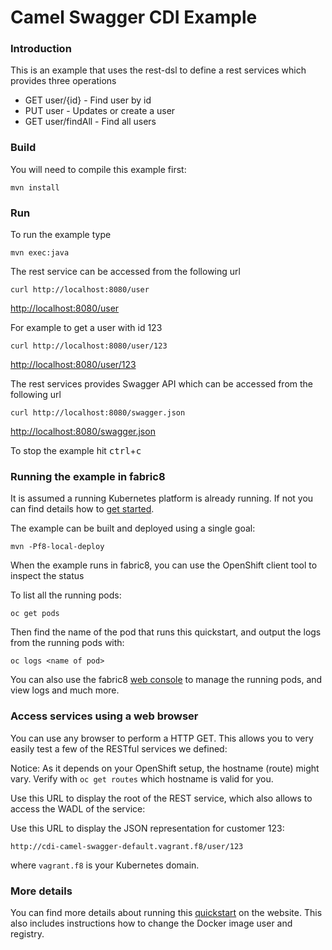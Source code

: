 # Camel Swagger CDI Example

### Introduction
This is an example that uses the rest-dsl to define a rest services which provides three operations

- GET user/{id}     - Find user by id
- PUT user          - Updates or create a user
- GET user/findAll  - Find all users

### Build
You will need to compile this example first:

	mvn install

### Run
To run the example type

	mvn exec:java

The rest service can be accessed from the following url

	curl http://localhost:8080/user

<http://localhost:8080/user>

For example to get a user with id 123

	curl http://localhost:8080/user/123

<http://localhost:8080/user/123>

The rest services provides Swagger API which can be accessed from the following url

    curl http://localhost:8080/swagger.json

<http://localhost:8080/swagger.json>

To stop the example hit <kbd>ctrl</kbd>+<kbd>c</kbd>

### Running the example in fabric8

It is assumed a running Kubernetes platform is already running. If not you can find details how to [get started](http://fabric8.io/guide/getStarted/index.html).

The example can be built and deployed using a single goal:

    mvn -Pf8-local-deploy

When the example runs in fabric8, you can use the OpenShift client tool to inspect the status

To list all the running pods:

    oc get pods

Then find the name of the pod that runs this quickstart, and output the logs from the running pods with:

    oc logs <name of pod>

You can also use the fabric8 [web console](http://fabric8.io/guide/console.html) to manage the
running pods, and view logs and much more.


### Access services using a web browser

You can use any browser to perform a HTTP GET.  This allows you to very easily test a few of the RESTful services we defined:

Notice: As it depends on your OpenShift setup, the hostname (route) might vary. Verify with `oc get routes` which hostname is valid for you.

Use this URL to display the root of the REST service, which also allows to access the WADL of the service:

Use this URL to display the JSON representation for customer 123:

    http://cdi-camel-swagger-default.vagrant.f8/user/123

where `vagrant.f8` is your Kubernetes domain. 

### More details

You can find more details about running this [quickstart](http://fabric8.io/guide/quickstarts/running.html) on the website. This also includes instructions how to change the Docker image user and registry.


